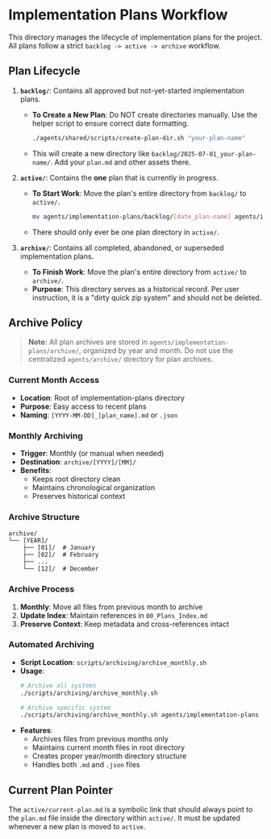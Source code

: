# Implementation Plans Workflow

This directory manages the lifecycle of implementation plans for the project. All plans follow a strict `backlog -> active -> archive` workflow.

## Plan Lifecycle

1.  **`backlog/`**: Contains all approved but not-yet-started implementation plans.
    -   **To Create a New Plan**: Do NOT create directories manually. Use the helper script to ensure correct date formatting.
        ```bash
        ./agents/shared/scripts/create-plan-dir.sh "your-plan-name"
        ```
    -   This will create a new directory like `backlog/2025-07-01_your-plan-name/`. Add your `plan.md` and other assets there.

2.  **`active/`**: Contains the **one** plan that is currently in progress.
    -   **To Start Work**: Move the plan's entire directory from `backlog/` to `active/`.
        ```bash
        mv agents/implementation-plans/backlog/[date_plan-name] agents/implementation-plans/active/
        ```
    -   There should only ever be one plan directory in `active/`.

3.  **`archive/`**: Contains all completed, abandoned, or superseded implementation plans.
    -   **To Finish Work**: Move the plan's entire directory from `active/` to `archive/`.
    -   **Purpose**: This directory serves as a historical record. Per user instruction, it is a "dirty quick zip system" and should not be deleted.

## **Archive Policy**

> **Note:** All plan archives are stored in `agents/implementation-plans/archive/`, organized by year and month. Do not use the centralized `agents/archive/` directory for plan archives.

### **Current Month Access**
- **Location**: Root of implementation-plans directory
- **Purpose**: Easy access to recent plans
- **Naming**: `[YYYY-MM-DD]_[plan_name].md` or `.json`

### **Monthly Archiving**
- **Trigger**: Monthly (or manual when needed)
- **Destination**: `archive/[YYYY]/[MM]/`
- **Benefits**: 
  - Keeps root directory clean
  - Maintains chronological organization
  - Preserves historical context

### **Archive Structure**
```
archive/
└── [YEAR]/
    ├── [01]/  # January
    ├── [02]/  # February
    ├── ...
    └── [12]/  # December
```

### **Archive Process**
1. **Monthly**: Move all files from previous month to archive
2. **Update Index**: Maintain references in `00_Plans_Index.md`
3. **Preserve Context**: Keep metadata and cross-references intact

### **Automated Archiving**
- **Script Location**: `scripts/archiving/archive_monthly.sh`
- **Usage**: 
  ```bash
  # Archive all systems
  ./scripts/archiving/archive_monthly.sh
  
  # Archive specific system
  ./scripts/archiving/archive_monthly.sh agents/implementation-plans
  ```
- **Features**: 
  - Archives files from previous months only
  - Maintains current month files in root directory
  - Creates proper year/month directory structure
  - Handles both `.md` and `.json` files

## Current Plan Pointer

The `active/current-plan.md` is a symbolic link that should always point to the `plan.md` file inside the directory within `active/`. It must be updated whenever a new plan is moved to `active`. 
